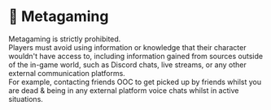 # 🧠 Metagaming

Metagaming is strictly prohibited.
\
Players must avoid using information or knowledge that their character wouldn't have access to, including information gained from sources outside of the in-game world, such as Discord chats, live streams, or any other external communication platforms.
\
For example, contacting friends OOC to get picked up by friends whilst you are dead & being in any external platform voice chats whilst in active situations.

